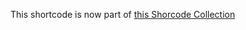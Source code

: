 

This shortcode is now part of [this Shorcode Collection](https://gitlab.com/Roneo/hugo-shortcode-roneo-collection)